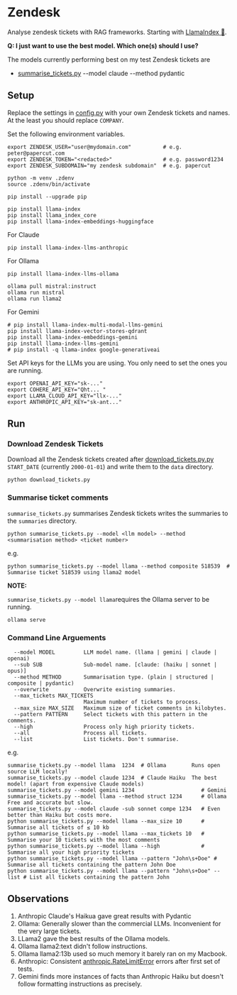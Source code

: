 # Zendesk
Analyse zendesk tickets with RAG frameworks.
Starting with [LlamaIndex 🦙](https://www.llamaindex.ai/).

**Q: I just want to use the best model. Which one(s) should I use?**

The models currently performing best on my test Zendesk tickets are

* [summarise_tickets.py](summarise_tickets.py) --model claude --method pydantic <ticket number>


## Setup

Replace the settings in [config.py](config.py) with your own Zendesk tickets and names. At the least
you should replace `COMPANY`.

Set the following environment variables.
```
export ZENDESK_USER="user@mydomain.com"          # e.g. peter@papercut.com
export ZENDESK_TOKEN="<redacted>"                # e.g. password1234
export ZENDESK_SUBDOMAIN="my zendesk subdomain"  # e.g. papercut

python -m venv .zdenv
source .zdenv/bin/activate

pip install --upgrade pip

pip install llama-index
pip install llama_index_core
pip install llama-index-embeddings-huggingface
```

For Claude

```
pip install llama-index-llms-anthropic
```

For Ollama

```
pip install llama-index-llms-ollama

ollama pull mistral:instruct
ollama run mistral
ollama run llama2
```

For Gemini

```
# pip install llama-index-multi-modal-llms-gemini
pip install llama-index-vector-stores-qdrant
pip install llama-index-embeddings-gemini
pip install llama-index-llms-gemini
# pip install -q llama-index google-generativeai
```

Set API keys for the LLMs you are using. You only need to set the ones you are running.
```
export OPENAI_API_KEY="sk-..."
export COHERE_API_KEY="Qht... "
export LLAMA_CLOUD_API_KEY="llx-..."
export ANTHROPIC_API_KEY="sk-ant..."
```

## Run

### Download Zendesk Tickets

Download all the Zendesk tickets created after [download_tickets.py.py](download_tickets.py.py)
`START_DATE` (currently `2000-01-01`) and write them to the `data` directory.

```
python download_tickets.py
```

### Summarise ticket comments

`summarise_tickets.py` summarises Zendesk tickets writes the summaries to the `summaries`
directory.

```
python summarise_tickets.py --model <llm model> --method <summarisation method> <ticket number>
```

e.g.

```
python summarise_tickets.py --model llama --method composite 518539  # Summarise ticket 518539 using llama2 model
```

**NOTE:**

`summarise_tickets.py --model llama`requires the Ollama server to be running.
```
ollama serve
```

### Command Line Arguements
```
  --model MODEL         LLM model name. (llama | gemini | claude | openai)
  --sub SUB             Sub-model name. [claude: (haiku | sonnet | opus)]
  --method METHOD       Summarisation type. (plain | structured | composite | pydantic)
  --overwrite           Overwrite existing summaries.
  --max_tickets MAX_TICKETS
                        Maximum number of tickets to process.
  --max_size MAX_SIZE   Maximum size of ticket comments in kilobytes.
  --pattern PATTERN     Select tickets with this pattern in the comments.
  --high                Process only high priority tickets.
  --all                 Process all tickets.
  --list                List tickets. Don't summarise.
```


e.g.
```
summarise_tickets.py --model llama  1234  # Ollama        Runs open source LLM locally!
summarise_tickets.py --model claude 1234  # Claude Haiku  The best model! (apart from expensive Claude models)
summarise_tickets.py --model gemini 1234                     # Gemini
summarise_tickets.py --model llama --method struct 1234      # Ollama Free and accurate but slow.
summarise_tickets.py --model claude -sub sonnet compe 1234   # Even better than Haiku but costs more.
python summarise_tickets.py --model llama --max_size 10      # Summarise all tickets of ≤ 10 kb
python summarise_tickets.py --model llama --max_tickets 10   # Summarise your 10 tickets with the most comments
python summarise_tickets.py --model llama --high             # Summarise all your high priority tickets
python summarise_tickets.py --model llama --pattern "John\s+Doe" # Summarise all tickets containing the pattern John Doe
python summarise_tickets.py --model llama --pattern "John\s+Doe" --list # List all tickets containing the pattern John
```


## Observations

1. Anthropic Claude's Haikua gave great results with Pydantic
1. Ollama: Generally slower than the commercial LLMs. Inconvenient for the very large tickets.
1. LLama2 gave the best results of the Ollama models.
1. Ollama llama2:text didn't follow instructions.
1. Ollama llama2:13b used so much memory it barely ran on my Macbook.
1. Anthropic: Consistent [anthropic.RateLimitError](claude.png) errors after first set of tests.
1. Gemini finds more instances of facts than Anthropic Haiku but doesn't follow formatting
instructions as precisely.
